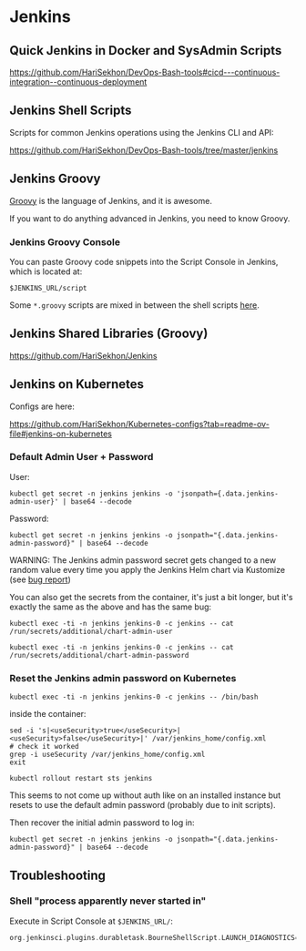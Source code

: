 # Jenkins

## Quick Jenkins in Docker and SysAdmin Scripts

https://github.com/HariSekhon/DevOps-Bash-tools#cicd---continuous-integration--continuous-deployment

## Jenkins Shell Scripts

Scripts for common Jenkins operations using the Jenkins CLI and API:

https://github.com/HariSekhon/DevOps-Bash-tools/tree/master/jenkins

## Jenkins Groovy

[Groovy](groovy.md) is the language of Jenkins, and it is awesome.

If you want to do anything advanced in Jenkins, you need to know Groovy.

### Jenkins Groovy Console

You can paste Groovy code snippets into the Script Console in Jenkins, which is located at:

`$JENKINS_URL/script`

Some `*.groovy` scripts are mixed in between the shell scripts
[here](https://github.com/HariSekhon/DevOps-Bash-tools/tree/master/jenkins).

## Jenkins Shared Libraries (Groovy)

https://github.com/HariSekhon/Jenkins

## Jenkins on Kubernetes

Configs are here:

https://github.com/HariSekhon/Kubernetes-configs?tab=readme-ov-file#jenkins-on-kubernetes

### Default Admin User + Password

User:
```shell
kubectl get secret -n jenkins jenkins -o 'jsonpath={.data.jenkins-admin-user}' | base64 --decode
```

Password:
```shell
kubectl get secret -n jenkins jenkins -o jsonpath="{.data.jenkins-admin-password}" | base64 --decode
```

WARNING: The Jenkins admin password secret gets changed to a new random value every time you apply the Jenkins Helm
chart via Kustomize (see
[bug report](https://github.com/jenkinsci/helm-charts/issues/1026))

You can also get the secrets from the container, it's just a bit longer, but it's exactly the same as the above and
has the same bug:
```shell
kubectl exec -ti -n jenkins jenkins-0 -c jenkins -- cat /run/secrets/additional/chart-admin-user
```
```shell
kubectl exec -ti -n jenkins jenkins-0 -c jenkins -- cat /run/secrets/additional/chart-admin-password
```

### Reset the Jenkins admin password on Kubernetes

```shell
kubectl exec -ti -n jenkins jenkins-0 -c jenkins -- /bin/bash
```
inside the container:
```shell
sed -i 's|<useSecurity>true</useSecurity>|<useSecurity>false</useSecurity>|' /var/jenkins_home/config.xml
# check it worked
grep -i useSecurity /var/jenkins_home/config.xml
exit
```

```shell
kubectl rollout restart sts jenkins
```
This seems to not come up without auth like on an installed instance but resets to use the default admin password
(probably due to init scripts).

Then recover the initial admin password to log in:
```shell
kubectl get secret -n jenkins jenkins -o jsonpath="{.data.jenkins-admin-password}" | base64 --decode
```

## Troubleshooting

### Shell "process apparently never started in"

Execute in Script Console at `$JENKINS_URL/`:
```groovy
org.jenkinsci.plugins.durabletask.BourneShellScript.LAUNCH_DIAGNOSTICS=true
```
